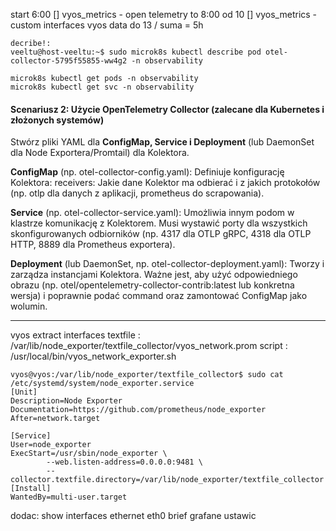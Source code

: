 start 6:00
[] vyos_metrics - open telemetry
to 8:00
od 10
[] vyos_metrics - custom interfaces vyos data
do 13 / suma = 5h




```
decribe!:
veeltu@host-veeltu:~$ sudo microk8s kubectl describe pod otel-collector-5795f55855-ww4g2 -n observability

microk8s kubectl get pods -n observability
microk8s kubectl get svc -n observability
```

#### Scenariusz 2: Użycie OpenTelemetry Collector (zalecane dla Kubernetes i złożonych systemów)

Stwórz pliki YAML dla **ConfigMap, Service i Deployment** (lub DaemonSet dla Node Exportera/Promtail) dla Kolektora.

**ConfigMap** (np. otel-collector-config.yaml): Definiuje konfigurację Kolektora:
receivers: Jakie dane Kolektor ma odbierać i z jakich protokołów (np. otlp dla danych z aplikacji, prometheus do scrapowania).

**Service** (np. otel-collector-service.yaml): Umożliwia innym podom w klastrze komunikację z Kolektorem. Musi wystawić porty dla wszystkich skonfigurowanych odbiorników (np. 4317 dla OTLP gRPC, 4318 dla OTLP HTTP, 8889 dla Prometheus exportera).

**Deployment** (lub DaemonSet, np. otel-collector-deployment.yaml): Tworzy i zarządza instancjami Kolektora. Ważne jest, aby użyć odpowiedniego obrazu (np. otel/opentelemetry-collector-contrib:latest lub konkretna wersja) i poprawnie podać command oraz zamontować ConfigMap jako wolumin.

***
vyos extract interfaces
textfile : /var/lib/node_exporter/textfile_collector/vyos_network.prom
script : /usr/local/bin/vyos_network_exporter.sh

```
vyos@vyos:/var/lib/node_exporter/textfile_collector$ sudo cat /etc/systemd/system/node_exporter.service
[Unit]
Description=Node Exporter
Documentation=https://github.com/prometheus/node_exporter
After=network.target

[Service]
User=node_exporter
ExecStart=/usr/sbin/node_exporter \
        --web.listen-address=0.0.0.0:9481 \
        --collector.textfile.directory=/var/lib/node_exporter/textfile_collector
[Install]
WantedBy=multi-user.target

```


dodac:
show interfaces ethernet eth0 brief
grafane ustawic
